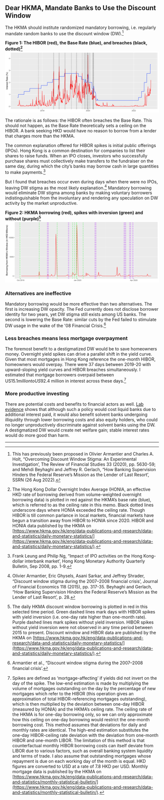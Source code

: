 ## Dear HKMA, Mandate Banks to Use the Discount Window
The HKMA should institute randomized mandatory borrowing, i.e. regularly mandate random banks to use the discount window (DW).[^1]

**Figure 1: The HIBOR (red), the Base Rate (blue), and breaches (black, dotted)[^2]**
<img src="images/thumbnail_dw_1.png?raw=true"/>

The rationale is as follows: the HIBOR often breaches the Base Rate. This should not happen, as the Base Rate theoretically sets a ceiling on the HIBOR. A bank seeking HKD would have no reason to borrow from a lender that charges more than the HKMA.

The common explanation offered for HIBOR spikes is initial public offerings (IPOs). Hong Kong is a common destination for companies to list their shares to raise funds. When an IPO closes, investors who successfully purchase shares must collectively make transfers to the fundraiser on the same day, during which the city’s banks may borrow cash in large quantities to make payments.[^3]

But I found that breaches occur even during days when there were no IPOs, leaving DW stigma as the most likely explanation.[^4] Mandatory borrowing would eliminate DW stigma among banks by making voluntary borrowers indistinguishable from the involuntary and rendering any speculation on DW activity by the market unproductive.

**Figure 2: HKMA borrowing (red), spikes with inversion (green) and without (purple)[^5]**
<img src="images/thumbnail_dw_2.png?raw=true"/>

### Alternatives are ineffective
Mandatory borrowing would be more effective than two alternatives. The first is increasing DW opacity. The Fed currently does not disclose borrower identity for two years, yet DW stigma still exists among US banks. The second is lowering the Base Rate: similar cuts by the Fed failed to stimulate DW usage in the wake of the '08 Financial Crisis.[^6]

### Less breaches means less mortgage overpayment
The foremost benefit to a destigmatized DW would be to save homeowners money. Overnight yield spikes can drive a parallel shift in the yield curve. Given that most mortgages in Hong Kong reference the one-month HIBOR, homeowners would overpay. There were 37 days between 2019-20 with upward-sloping yield curves and HIBOR breaches simultaneously. I estimated that mortgage borrowers overpaid between US$15.1 million to US$92.4 million in interest across these days.[^7]

### More productive investing
There are potential costs and benefits to financial actors as well. [Lab evidence](https://academic.oup.com/rfs/article-abstract/33/12/5630/5835290?redirectedFrom=fulltext) shows that although such a policy would cost liquid banks due to additional interest paid, it would also benefit solvent banks undergoing illiquidity through lower borrowing costs and also equity holders, who could no longer unproductively discriminate against solvent banks using the DW. A destigmatized DW would create net welfare gain; stable interest rates would do more good than harm.

---

[^1]: This has previously been proposed in Olivier Armantier and Charles A. Holt, “Overcoming Discount Window Stigma: An Experimental Investigation’, The Review of Financial Studies 33 (2020), pp. 5630-59; and Mehdi Beyhaghi and Jeffrey R. Gerlach, “How Banking Supervision Hinders the Federal Reserve’s Mission as the Lender of Last Resort’, SSRN (26 Aug 2022).

[^2]: The Hong Kong Dollar Overnight Index Average (HONIA, an effective HKD rate of borrowing derived from volume-weighted overnight borrowing data) is plotted in red against the HKMA’s base rate (blue), which is referred to as the ceiling rate in this memo. Black dotted lines underscore days where HONIA exceeded the ceiling rate. Though HIBOR is till common parlance in local markets, financial markets have begun a transition away from HIBOR to HONIA since 2020. HIBOR and HONIA data published by the HKMA on [https://www.hkma.gov.hk/eng/data-publications-and-research/data-and-statistics/daily-monetary-statistics/](https://www.hkma.gov.hk/eng/data-publications-and-research/data-and-statistics/daily-monetary-statistics/).

[^3]: Frank Leung and Philip Ng, “Impact of IPO activities on the Hong Kong-dollar interbank market’, Hong Kong Monetary Authority Quarterly Bulletin, Sep 2008, pp. 1-9.

[^4]: Olivier Armantier, Eric Ghysels, Asani Sarkar, and Jeffrey Shrader, “Discount window stigma during the 2007–2008 ﬁnancial crisis’, Journal of Financial Economics 118 (2015), pp. 317-35. Beyhaghi and Gerlach, “How Banking Supervision Hinders the Federal Reserve’s Mission as the Lender of Last Resort’, p. 28.

[^5]: The daily HKMA discount window borrowing is plotted in red in this selected time period. Green dashed lines mark days with HIBOR spikes with yield inversion (i.e. one-day rate higher than one-month rate). Purple dashed lines mark spikes without yield inversion. HIBOR spikes without yield inversion were not observed in any time period between 2015 to present. Discount window and HIBOR data are published by the HKMA on [https://www.hkma.gov.hk/eng/data-publications-and-research/data-and-statistics/daily-monetary-statistics/](https://www.hkma.gov.hk/eng/data-publications-and-research/data-and-statistics/daily-monetary-statistics/).

[^6]: Armantier et al., “Discount window stigma during the 2007–2008 ﬁnancial crisis’.

[^7]: Spikes are defined as ‘mortgage-affecting’ if yields did not invert on the day of the spike. The low-end estimation is made by multiplying the volume of mortgages outstanding on the day by the percentage of new mortgages which refer to the HIBOR (this operation gives an approximation of total HIBOR-referencing mortgages outstanding), which is then multiplied by the deviation between one-day HIBOR (measured by HONIA) and the HKMA’s ceiling rate. The ceiling rate of the HKMA is for one-day borrowing only, so we can only approximate how this ceiling on one-day borrowing would restrict the one-month borrowing cost. This method assumes that deviations for daily and monthly rates are identical. The high-end estimation substitutes the one-day HIBOR-ceiling rate deviation with the deviation from one-month HIBOR and one-month LIBOR. The limitation of this method is that counterfactual monthly HIBOR borrowing costs can itself deviate from LIBOR due to various factors, such as overall banking system liquidity and terms of trade. I also assume that outstanding mortgages whose repayment is due on each working day of the month is equal. HKD figures are converted to USD at a rate of 7.8 HKD per USD. Monthly mortgage data is published by the HKMA on [https://www.hkma.gov.hk/eng/data-publications-and-research/data-and-statistics/monthly-statistical-bulletin/](https://www.hkma.gov.hk/eng/data-publications-and-research/data-and-statistics/monthly-statistical-bulletin/).
